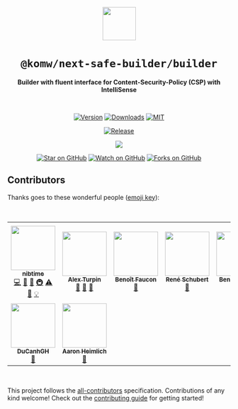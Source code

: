 <div align="center">
  <br />
  <img src=https://user-images.githubusercontent.com/52962482/177227813-b15198ca-2c36-4ba3-afec-efeb581a19a1.png height=75 width=75 />
  <h1><code>@komw/next-safe-builder/builder</code></h1>
  <p><strong>Builder with fluent interface for Content-Security-Policy (CSP) with IntelliSense</strong></p>

  <br />

  [![Version][version-badge]][package]
  [![Downloads][downloads-badge]][npmtrends]
  [![MIT][license-badge]][license]

  [![Release][release-status-badge]][release-status]

  <!-- ALL-CONTRIBUTORS-BADGE:START - Do not remove or modify this section -->
<p><a href="#contributors"><img src="https://img.shields.io/badge/all_contributors-9-orange.svg?style=flat-square"></img></a></p>
<!-- ALL-CONTRIBUTORS-BADGE:END -->

  [![Star on GitHub][github-star-badge]][github-star]
  [![Watch on GitHub][github-watch-badge]][github-watch]
  [![Forks on GitHub][github-forks-badge]][github-forks]

</div>

[package]: https://npmjs.com/package/@komw/next-safe-builder/builder
[npmtrends]: https://www.npmtrends.com/@komw/next-safe-builder/builder

[version-badge]: https://img.shields.io/npm/v/@komw/next-safe-builder/builder.svg?style=flat-square
[downloads-badge]: https://img.shields.io/npm/dm/@komw/next-safe-builder/builder?style=flat-square
[license]: LICENSE
[license-badge]: https://img.shields.io/github/license/komw/next-safe-middleware?style=flat-square

[release-status]: https://github.com/komw/next-safe-middleware/actions/workflows/release.yml
[release-status-badge]: https://img.shields.io/github/workflow/status/komw/next-safe-middleware/Release?style=flat-square&label=release

[github-watch]: https://github.com/komw/next-safe-middleware/watchers
[github-watch-badge]: https://img.shields.io/github/watchers/komw/next-safe-middleware.svg?style=social
[github-star]: https://github.com/komw/next-safe-middleware/stargazers
[github-star-badge]: https://img.shields.io/github/stars/komw/next-safe-middleware.svg?style=social
[github-forks]: https://github.com/komw/next-safe-middleware/network/members
[github-forks-badge]: https://img.shields.io/github/forks/komw/next-safe-middleware.svg?style=social


## Contributors

Thanks goes to these wonderful people ([emoji key](https://allcontributors.org/docs/en/emoji-key)):

<br />

<!-- ALL-CONTRIBUTORS-LIST:START - Do not remove or modify this section -->
<!-- prettier-ignore-start -->
<!-- markdownlint-disable -->
<table>
  <tr>
    <td align="center"><a href="https://github.com/nibtime"><img src="https://avatars.githubusercontent.com/u/52962482?v=4?s=100" width="100px;" alt=""/><br /><sub><b>nibtime</b></sub></a><br /><a href="https://github.com/komw/next-safe-middleware/commits?author=nibtime" title="Code">💻</a> <a href="https://github.com/komw/next-safe-middleware/issues?q=author%3Anibtime" title="Bug reports">🐛</a> <a href="https://github.com/komw/next-safe-middleware/commits?author=nibtime" title="Documentation">📖</a> <a href="#infra-nibtime" title="Infrastructure (Hosting, Build-Tools, etc)">🚇</a> <a href="https://github.com/komw/next-safe-middleware/commits?author=nibtime" title="Tests">⚠️</a> <a href="#ideas-nibtime" title="Ideas, Planning, & Feedback">🤔</a> <a href="#example-nibtime" title="Examples">💡</a></td>
    <td align="center"><a href="https://github.com/alexturpin"><img src="https://avatars.githubusercontent.com/u/134339?v=4?s=100" width="100px;" alt=""/><br /><sub><b>Alex Turpin</b></sub></a><br /><a href="https://github.com/komw/next-safe-middleware/issues?q=author%3Aalexturpin" title="Bug reports">🐛</a> <a href="https://github.com/komw/next-safe-middleware/commits?author=alexturpin" title="Documentation">📖</a> <a href="#ideas-alexturpin" title="Ideas, Planning, & Feedback">🤔</a></td>
    <td align="center"><a href="https://github.com/Neki"><img src="https://avatars.githubusercontent.com/u/2143664?v=4?s=100" width="100px;" alt=""/><br /><sub><b>Benoît Faucon</b></sub></a><br /><a href="https://github.com/komw/next-safe-middleware/issues?q=author%3Aneki" title="Bug reports">🐛</a></td>
    <td align="center"><a href="https://uxsd.io/"><img src="https://avatars.githubusercontent.com/u/1551001?v=4?s=100" width="100px;" alt=""/><br /><sub><b>René Schubert</b></sub></a><br /><a href="https://github.com/komw/next-safe-middleware/issues?q=author%3Arenet" title="Bug reports">🐛</a></td>
    <td align="center"><a href="http://benhodgson.net"><img src="https://avatars.githubusercontent.com/u/189707?v=4?s=100" width="100px;" alt=""/><br /><sub><b>Ben Hodgson</b></sub></a><br /><a href="https://github.com/komw/next-safe-middleware/issues?q=author%3Abenhodgson87" title="Bug reports">🐛</a></td>
    <td align="center"><a href="https://sbw.one"><img src="https://avatars.githubusercontent.com/u/908178?v=4?s=100" width="100px;" alt=""/><br /><sub><b>Stephan Bönnemann-Walenta</b></sub></a><br /><a href="https://github.com/komw/next-safe-middleware/commits?author=boennemann" title="Code">💻</a></td>
    <td align="center"><a href="https://cian.ru/"><img src="https://avatars.githubusercontent.com/u/2459175?v=4?s=100" width="100px;" alt=""/><br /><sub><b>Shamil Yakupov</b></sub></a><br /><a href="https://github.com/komw/next-safe-middleware/issues?q=author%3AShamilik" title="Bug reports">🐛</a></td>
  </tr>
  <tr>
    <td align="center"><a href="https://github.com/DuCanhGH"><img src="https://avatars.githubusercontent.com/u/75556609?v=4?s=100" width="100px;" alt=""/><br /><sub><b>DuCanhGH</b></sub></a><br /><a href="https://github.com/komw/next-safe-middleware/issues?q=author%3ADuCanhGH" title="Bug reports">🐛</a></td>
    <td align="center"><a href="https://github.com/aheimlich"><img src="https://avatars.githubusercontent.com/u/150901?v=4?s=100" width="100px;" alt=""/><br /><sub><b>Aaron Heimlich</b></sub></a><br /><a href="#ideas-aheimlich" title="Ideas, Planning, & Feedback">🤔</a></td>
  </tr>
</table>

<!-- markdownlint-restore -->
<!-- prettier-ignore-end -->

<!-- ALL-CONTRIBUTORS-LIST:END -->

<br />

This project follows the [all-contributors](https://github.com/all-contributors/all-contributors) specification. Contributions of any kind welcome! Check out the [contributing guide](https://next-safe-middleware.vercel.app/CONTRIBUTING) for getting started!
